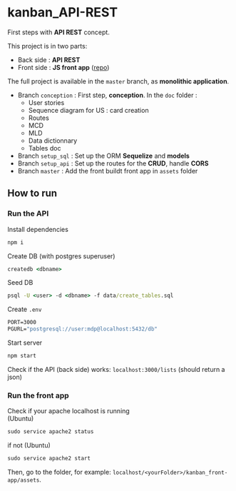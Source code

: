 # kanban_API-REST

First steps with **API REST** concept.

This project is in two parts:

- Back side : **API REST**
- Front side : **JS front app** ([repo](https://github.com/AgathePons/kanban_front-app))

The full project is available in the `master` branch, as **monolithic application**.

- Branch `conception` : First step, **conception**. In the `doc` folder :
  - User stories
  - Sequence diagram for US : card creation
  - Routes
  - MCD
  - MLD
  - Data dictionnary
  - Tables doc
- Branch `setup_sql` : Set up the ORM **Sequelize** and **models**
- Branch `setup_api` : Set up the routes for the **CRUD**, handle **CORS**
- Branch `master` : Add the front buildt front app in `assets` folder

## How to run

### Run the API

Install dependencies

```cmd
npm i
```

Create DB (with postgres superuser)

```cmd
createdb <dbname>
```

Seed DB

```cmd
psql -U <user> -d <dbname> -f data/create_tables.sql
```

Create `.env`

```cmd
PORT=3000
PGURL="postgresql://user:mdp@localhost:5432/db"
```

Start server

```cmd
npm start
```

Check if the API (back side) works: `localhost:3000/lists` (should return a json)

### Run the front app

Check if your apache localhost is running   
(Ubuntu)

```cmd
sudo service apache2 status
```

if not (Ubuntu)

```cmd
sudo service apache2 start
```

Then, go to the folder, for example: `localhost/<yourFolder>/kanban_front-app/assets`.